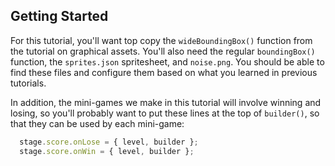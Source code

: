 ## Getting Started

For this tutorial, you'll want top copy the `wideBoundingBox()` function from
the tutorial on graphical assets.  You'll also need the regular `boundingBox()`
function, the `sprites.json` spritesheet, and `noise.png`.  You should be able
to find these files and configure them based on what you learned in previous
tutorials.

In addition, the mini-games we make in this tutorial will involve winning and
losing, so you'll probably want to put these lines at the top of `builder()`, so
that they can be used by each mini-game:

```typescript
  stage.score.onLose = { level, builder };
  stage.score.onWin = { level, builder };
```
